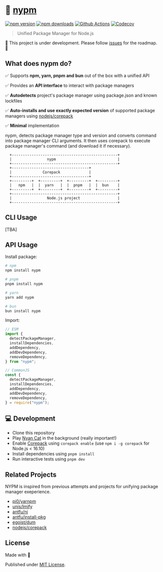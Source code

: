 # 🌈 [nypm](https://www.youtube.com/watch?v=QH2-TGUlwu4)

[![npm version][npm-version-src]][npm-version-href]
[![npm downloads][npm-downloads-src]][npm-downloads-href]
[![Github Actions][github-actions-src]][github-actions-href]
[![Codecov][codecov-src]][codecov-href]

> Unified Package Manager for Node.js

🚧 This project is under development. Please follow [issues](https://github.com/unjs/nypm/issues) for the roadmap. 🚧

## What does **nypm** do?

✅ Supports **npm, yarn, pnpm and bun** out of the box with a unified API

✅ Provides an **API interface** to interact with package managers

✅ **Autodetects** project's package manager using package.json and known lockfiles

✅ **Auto-installs and use exactly expected version** of supported package managers using [nodejs/corepack](https://github.com/nodejs/corepack)

✅ **Minimal** implementation

nypm, detects package manager type and version and converts command into package manager CLI arguments. It then uses corepack to execute package manager's command (and download it if necessary).

```
  +------------------------------------------------+
  |                nypm                            |
  +------------------------------------------------+
  +-----------------------------------+
  |              Corepack             |
  +-----------------------------------+
  +---------+  +---------+  +---------+  +---------+
  |   npm   |  |  yarn   |  |  pnpm   |  |  bun    |
  +---------+  +---------+  +---------+  +---------+
  +------------------------------------------------+
  |                Node.js project                 |
  +------------------------------------------------+
```

## CLI Usage

[TBA]

## API Usage

Install package:

```sh
# npm
npm install nypm

# pnpm
pnpm install nypm

# yarn
yarn add nypm

# bun
bun install nypm
```

Import:

```js
// ESM
import {
  detectPackageManager,
  installDependencies,
  addDependency,
  addDevDependency,
  removeDependency,
} from "nypm";

// CommonJS
const {
  detectPackageManager,
  installDependencies,
  addDependency,
  addDevDependency,
  removeDependency,
} = require("nypm");
```

## 💻 Development

- Clone this repository
- Play [Nyan Cat](https://www.youtube.com/watch?v=QH2-TGUlwu4) in the background (really important!)
- Enable [Corepack](https://github.com/nodejs/corepack) using `corepack enable` (use `npm i -g corepack` for Node.js < 16.10)
- Install dependencies using `pnpm install`
- Run interactive tests using `pnpm dev`

## Related Projects

NYPM is inspired from previous attempts and projects for unifying package manager exeperience.

- [pi0/yarnpm](https://github.com/pi0/yarnpm)
- [unjs/lmify](https://github.com/unjs/lmify)
- [antfu/ni](https://github.com/antfu/ni)
- [antfu/install-pkg](https://github.com/antfu/install-pkg)
- [egoist/dum](https://github.com/egoist/dum)
- [nodejs/corepack](https://github.com/nodejs/corepack)

## License

Made with 💛

Published under [MIT License](./LICENSE).

<!-- Badges -->

[npm-version-src]: https://img.shields.io/npm/v/nypm?style=flat-square
[npm-version-href]: https://npmjs.com/package/nypm
[npm-downloads-src]: https://img.shields.io/npm/dm/nypm?style=flat-square
[npm-downloads-href]: https://npmjs.com/package/nypm
[github-actions-src]: https://img.shields.io/github/actions/workflow/status/unjs/nypm/ci.yml?branch=main&style=flat-square
[github-actions-href]: https://github.com/unjs/nypm/actions?query=workflow%3Aci
[codecov-src]: https://img.shields.io/codecov/c/gh/unjs/nypm/main?style=flat-square
[codecov-href]: https://codecov.io/gh/unjs/nypm
